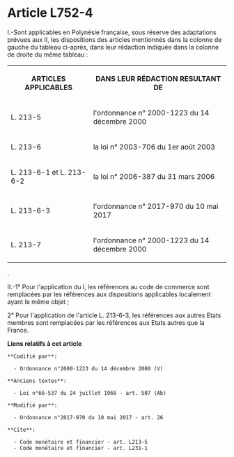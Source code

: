# Article L752-4

I.-Sont applicables en Polynésie française, sous réserve des adaptations prévues aux II, les dispositions des articles
mentionnés dans la colonne de gauche du tableau ci-après, dans leur rédaction indiquée dans la colonne de droite du même
tableau :

<table>
  <tbody>
    <tr>
      <th>

ARTICLES APPLICABLES</th>
      <th>

DANS LEUR RÉDACTION RESULTANT DE</th>
    </tr>
    <tr>
      <td align="left">

L. 213-5</td>
      <td align="left">

l'ordonnance n° 2000-1223 du 14 décembre 2000</td>
    </tr>
    <tr>
      <td align="left">

L. 213-6</td>
      <td align="left">

la loi n° 2003-706 du 1er août 2003</td>
    </tr>
    <tr>
      <td align="left">

L. 213-6-1 et L. 213-6-2</td>
      <td align="left">

la loi n° 2006-387 du 31 mars 2006</td>
    </tr>
    <tr>
      <td align="left">

L. 213-6-3</td>
      <td align="left">

l'ordonnance n° 2017-970 du 10 mai 2017</td>
    </tr>
    <tr>
      <td align="left">

L. 213-7</td>
      <td align="left">

l'ordonnance n° 2000-1223 du 14 décembre 2000</td>
    </tr>
  </tbody>
</table>

.

II.-1° Pour l'application du I, les références au code de commerce sont remplacées par les références aux dispositions
applicables localement ayant le même objet ;

2° Pour l'application de l'article L. 213-6-3, les références aux autres Etats membres sont remplacées par les références aux
Etats autres que la France.

**Liens relatifs à cet article**

	**Codifié par**:

	  - Ordonnance n°2000-1223 du 14 décembre 2000 (V)

	**Anciens textes**:

	  - Loi n°66-537 du 24 juillet 1966 - art. 507 (Ab)

	**Modifié par**:

	  - Ordonnance n°2017-970 du 10 mai 2017 - art. 26

	**Cite**:

	  - Code monétaire et financier - art. L213-5
	  - Code monétaire et financier - art. L231-1
